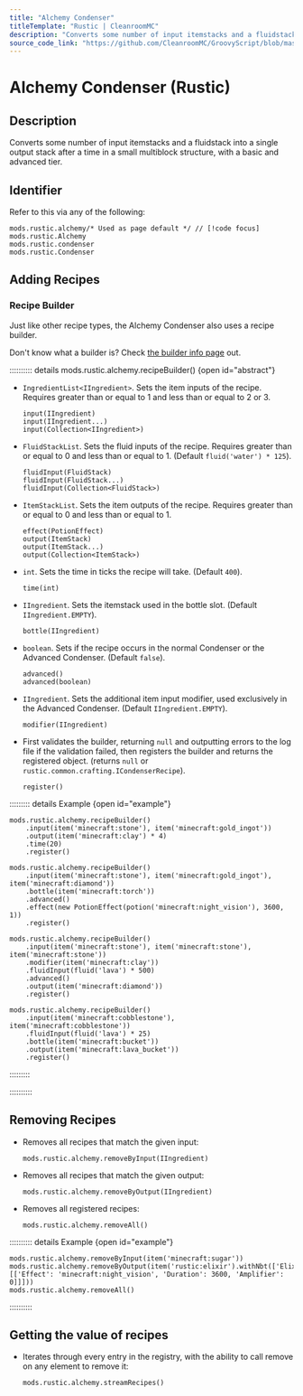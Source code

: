 ```yaml
---
title: "Alchemy Condenser"
titleTemplate: "Rustic | CleanroomMC"
description: "Converts some number of input itemstacks and a fluidstack into a single output stack after a time in a small multiblock structure, with a basic and advanced tier."
source_code_link: "https://github.com/CleanroomMC/GroovyScript/blob/master/src/main/java/com/cleanroommc/groovyscript/compat/mods/rustic/Alchemy.java"
---
```


# Alchemy Condenser (Rustic)

## Description

Converts some number of input itemstacks and a fluidstack into a single output stack after a time in a small multiblock structure, with a basic and advanced tier.

## Identifier

Refer to this via any of the following:

```groovy:no-line-numbers {1}
mods.rustic.alchemy/* Used as page default */ // [!code focus]
mods.rustic.Alchemy
mods.rustic.condenser
mods.rustic.Condenser
```


## Adding Recipes

### Recipe Builder

Just like other recipe types, the Alchemy Condenser also uses a recipe builder.

Don't know what a builder is? Check [the builder info page](../../groovy/builder.md) out.

:::::::::: details mods.rustic.alchemy.recipeBuilder() {open id="abstract"}
- `IngredientList<IIngredient>`. Sets the item inputs of the recipe. Requires greater than or equal to 1 and less than or equal to 2 or 3.

    ```groovy:no-line-numbers
    input(IIngredient)
    input(IIngredient...)
    input(Collection<IIngredient>)
    ```

- `FluidStackList`. Sets the fluid inputs of the recipe. Requires greater than or equal to 0 and less than or equal to 1. (Default `fluid('water') * 125`).

    ```groovy:no-line-numbers
    fluidInput(FluidStack)
    fluidInput(FluidStack...)
    fluidInput(Collection<FluidStack>)
    ```

- `ItemStackList`. Sets the item outputs of the recipe. Requires greater than or equal to 0 and less than or equal to 1.

    ```groovy:no-line-numbers
    effect(PotionEffect)
    output(ItemStack)
    output(ItemStack...)
    output(Collection<ItemStack>)
    ```

- `int`. Sets the time in ticks the recipe will take. (Default `400`).

    ```groovy:no-line-numbers
    time(int)
    ```

- `IIngredient`. Sets the itemstack used in the bottle slot. (Default `IIngredient.EMPTY`).

    ```groovy:no-line-numbers
    bottle(IIngredient)
    ```

- `boolean`. Sets if the recipe occurs in the normal Condenser or the Advanced Condenser. (Default `false`).

    ```groovy:no-line-numbers
    advanced()
    advanced(boolean)
    ```

- `IIngredient`. Sets the additional item input modifier, used exclusively in the Advanced Condenser. (Default `IIngredient.EMPTY`).

    ```groovy:no-line-numbers
    modifier(IIngredient)
    ```

- First validates the builder, returning `null` and outputting errors to the log file if the validation failed, then registers the builder and returns the registered object. (returns `null` or `rustic.common.crafting.ICondenserRecipe`).

    ```groovy:no-line-numbers
    register()
    ```

::::::::: details Example {open id="example"}
```groovy:no-line-numbers
mods.rustic.alchemy.recipeBuilder()
    .input(item('minecraft:stone'), item('minecraft:gold_ingot'))
    .output(item('minecraft:clay') * 4)
    .time(20)
    .register()

mods.rustic.alchemy.recipeBuilder()
    .input(item('minecraft:stone'), item('minecraft:gold_ingot'), item('minecraft:diamond'))
    .bottle(item('minecraft:torch'))
    .advanced()
    .effect(new PotionEffect(potion('minecraft:night_vision'), 3600, 1))
    .register()

mods.rustic.alchemy.recipeBuilder()
    .input(item('minecraft:stone'), item('minecraft:stone'), item('minecraft:stone'))
    .modifier(item('minecraft:clay'))
    .fluidInput(fluid('lava') * 500)
    .advanced()
    .output(item('minecraft:diamond'))
    .register()

mods.rustic.alchemy.recipeBuilder()
    .input(item('minecraft:cobblestone'), item('minecraft:cobblestone'))
    .fluidInput(fluid('lava') * 25)
    .bottle(item('minecraft:bucket'))
    .output(item('minecraft:lava_bucket'))
    .register()
```

:::::::::

::::::::::

## Removing Recipes

- Removes all recipes that match the given input:

    ```groovy:no-line-numbers
    mods.rustic.alchemy.removeByInput(IIngredient)
    ```

- Removes all recipes that match the given output:

    ```groovy:no-line-numbers
    mods.rustic.alchemy.removeByOutput(IIngredient)
    ```

- Removes all registered recipes:

    ```groovy:no-line-numbers
    mods.rustic.alchemy.removeAll()
    ```

:::::::::: details Example {open id="example"}
```groovy:no-line-numbers
mods.rustic.alchemy.removeByInput(item('minecraft:sugar'))
mods.rustic.alchemy.removeByOutput(item('rustic:elixir').withNbt(['ElixirEffects': [['Effect': 'minecraft:night_vision', 'Duration': 3600, 'Amplifier': 0]]]))
mods.rustic.alchemy.removeAll()
```

::::::::::

## Getting the value of recipes

- Iterates through every entry in the registry, with the ability to call remove on any element to remove it:

    ```groovy:no-line-numbers
    mods.rustic.alchemy.streamRecipes()
    ```
